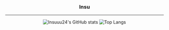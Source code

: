 

<div align = "center">


<!--<img align= "right" src="https://github-readme-stats.vercel.app/api/top-langs/?username=Insuuu24&theme=tokyonight&exclude_repo=clone-web-scrapper,clone-zoom&hide=Procfile&layout=compact&langs_count=10"/>-->

### Insu

---

![Insuuu24's GitHub stats](https://github-readme-stats.vercel.app/api?username=Insuuu24&show_icons=true&theme=highcontrast)
![Top Langs](https://github-readme-stats.vercel.app/api/top-langs/?username=Insuuu24&layout=compact&theme=tokyonight)

    
</div>









